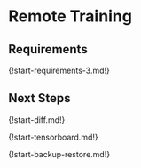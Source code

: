 # Remote Training

## Requirements

{!start-requirements-3.md!}

## Next Steps

{!start-diff.md!}

{!start-tensorboard.md!}

{!start-backup-restore.md!}
